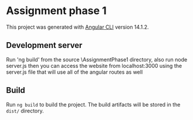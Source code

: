 # Assignment phase 1

This project was generated with [Angular CLI](https://github.com/angular/angular-cli) version 14.1.2.

## Development server

Run 'ng build' from the source \AssignmentPhase1 directory, also run node server.js then you can access the website from localhost:3000 using the server.js file that will use all of the angular routes as well

## Build

Run `ng build` to build the project. The build artifacts will be stored in the `dist/` directory.


